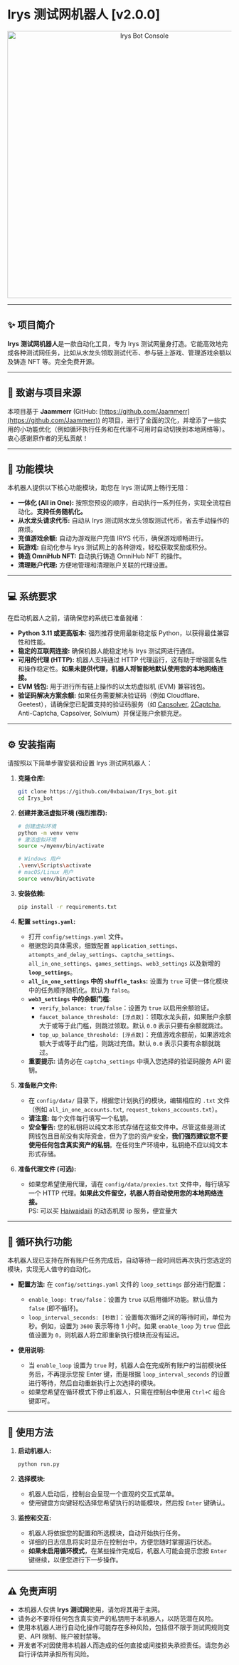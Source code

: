 #  Irys 测试网机器人 [v2.0.0]

<div align="center">
  <img src="./console/images/console.png" alt="Irys Bot Console" width="600"/>
  
</div>

---

## ✨ 项目简介

**Irys 测试网机器人**是一款自动化工具，专为 Irys 测试网量身打造。它能高效地完成各种测试网任务，比如从水龙头领取测试代币、参与链上游戏、管理游戏余额以及铸造 NFT 等。完全免费开源。

---

## 🙏 致谢与项目来源

本项目基于 **Jaammerr** (GitHub: [https://github.com/Jaammerr](https://github.com/Jaammerr)) 的项目，进行了全面的汉化，并增添了一些实用的小功能优化（例如循环执行任务和在代理不可用时自动切换到本地网络等）。衷心感谢原作者的无私贡献！


---

## 🚀 功能模块

本机器人提供以下核心功能模块，助您在 Irys 测试网上畅行无阻：

*   **一体化 (All in One):** 按照您预设的顺序，自动执行一系列任务，实现全流程自动化。**支持任务随机化。**
*   **从水龙头请求代币:** 自动从 Irys 测试网水龙头领取测试代币，省去手动操作的麻烦。
*   **充值游戏余额:** 自动为游戏账户充值 IRYS 代币，确保游戏顺畅进行。
*   **玩游戏:** 自动化参与 Irys 测试网上的各种游戏，轻松获取奖励或积分。
*   **铸造 OmniHub NFT:** 自动执行铸造 OmniHub NFT 的操作。
*   **清理账户代理:** 方便地管理和清理账户关联的代理设置。

---

## 💻 系统要求

在启动机器人之前，请确保您的系统已准备就绪：

*   **Python 3.11 或更高版本:** 强烈推荐使用最新稳定版 Python，以获得最佳兼容性和性能。
*   **稳定的互联网连接:** 确保机器人能稳定地与 Irys 测试网进行通信。
*   **可用的代理 (HTTP):** 机器人支持通过 HTTP 代理运行，这有助于增强匿名性和操作稳定性。**如果未提供代理，机器人将智能地默认使用您的本地网络连接。**
*   **EVM 钱包:** 用于进行所有链上操作的以太坊虚拟机 (EVM) 兼容钱包。
*   **验证码解决方案余额:** 如果任务需要解决验证码（例如 Cloudflare、Geetest），请确保您已配置支持的验证码服务（如 [Capsolver](https://dashboard.capsolver.com/passport/register?inviteCode=PFxLlbXG2AF8), [2Captcha](https://2captcha.com/), Anti-Captcha, Capsolver, Solvium）并保证账户余额充足。

---


## ⚙️ 安装指南

请按照以下简单步骤安装和设置 Irys 测试网机器人：

1.  **克隆仓库:**
    ```bash
    git clone https://github.com/0xbaiwan/Irys_bot.git
    cd Irys_bot
    ```

2.  **创建并激活虚拟环境 (强烈推荐):**
    ```bash
    # 创建虚拟环境
    python -m venv venv
    # 激活虚拟环境
    source ~/myenv/bin/activate
    
    # Windows 用户
    .\venv\Scripts\activate
    # macOS/Linux 用户
    source venv/bin/activate
    ```

3.  **安装依赖:**
    ```bash
    pip install -r requirements.txt
    ```

4.  **配置 `settings.yaml`:**
    *   打开 `config/settings.yaml` 文件。
    *   根据您的具体需求，细致配置 `application_settings`、`attempts_and_delay_settings`、`captcha_settings`、`all_in_one_settings`、`games_settings`、`web3_settings` 以及新增的 **`loop_settings`**。
    *   **`all_in_one_settings` 中的 `shuffle_tasks`:** 设置为 `true` 可使一体化模块中的任务顺序随机化。默认为 `false`。
    *   **`web3_settings` 中的余额门槛:**
        *   `verify_balance: true/false`：设置为 `true` 以启用余额验证。
        *   `faucet_balance_threshold: [浮点数]`：领取水龙头前，如果账户余额大于或等于此门槛，则跳过领取。默认 `0.0` 表示只要有余额就跳过。
        *   `top_up_balance_threshold: [浮点数]`：充值游戏余额前，如果游戏余额大于或等于此门槛，则跳过充值。默认 `0.0` 表示只要有余额就跳过。
    *   **重要提示:** 请务必在 `captcha_settings` 中填入您选择的验证码服务 API 密钥。

5.  **准备账户文件:**
    *   在 `config/data/` 目录下，根据您计划执行的模块，编辑相应的 `.txt` 文件（例如 `all_in_one_accounts.txt`, `request_tokens_accounts.txt`）。
    *   **请注意:** 每个文件每行填写一个私钥。
    *   **安全警告:** 您的私钥将以纯文本形式存储在这些文件中。尽管这些是测试网钱包且目前没有实际资金，但为了您的资产安全，**我们强烈建议您不要使用任何包含真实资产的私钥**。在任何生产环境中，私钥绝不应以纯文本形式存储。

6.  **准备代理文件 (可选):**
    *   如果您希望使用代理，请在 `config/data/proxies.txt` 文件中，每行填写一个 HTTP 代理。**如果此文件留空，机器人将自动使用您的本地网络连接。**  
    PS: 可以买 [Haiwaidaili](https://www.haiwaidaili.net/register?Invitation_code=11812) 的动态机房 ip 服务，便宜量大

---

## 🔄 循环执行功能

本机器人现已支持在所有账户任务完成后，自动等待一段时间后再次执行您选定的模块，实现无人值守的自动化。

*   **配置方法:** 在 `config/settings.yaml` 文件的 `loop_settings` 部分进行配置：
    *   `enable_loop: true/false`：设置为 `true` 以启用循环功能。默认值为 `false` (即不循环)。
    *   `loop_interval_seconds: [秒数]`：设置每次循环之间的等待时间，单位为秒。例如，设置为 `3600` 表示等待 1 小时。如果 `enable_loop` 为 `true` 但此值设置为 `0`，则机器人将立即重新执行模块而没有延迟。

*   **使用说明:**
    *   当 `enable_loop` 设置为 `true` 时，机器人会在完成所有账户的当前模块任务后，不再提示您按 Enter 键，而是根据 `loop_interval_seconds` 的设置进行等待，然后自动重新执行上次选择的模块。
    *   如果您希望在循环模式下停止机器人，只需在控制台中使用 `Ctrl+C` 组合键即可。

---

## 🚀 使用方法

1.  **启动机器人:**
    ```bash
    python run.py
    ```

2.  **选择模块:**
    *   机器人启动后，控制台会呈现一个直观的交互式菜单。
    *   使用键盘方向键轻松选择您希望执行的功能模块，然后按 `Enter` 键确认。

3.  **监控和交互:**
    *   机器人将依据您的配置和所选模块，自动开始执行任务。
    *   详细的日志信息将实时显示在控制台中，方便您随时掌握运行状态。
    *   **如果未启用循环模式**，在某些操作完成后，机器人可能会提示您按 `Enter` 键继续，以便您进行下一步操作。

---

## ⚠️ 免责声明

*   本机器人仅供 **Irys 测试网**使用，请勿将其用于主网。
*   请务必不要将任何包含真实资产的私钥用于本机器人，以防范潜在风险。
*   使用本机器人进行自动化操作可能存在多种风险，包括但不限于测试网规则变更、API 限制、账户被封禁等。
*   开发者不对因使用本机器人而造成的任何直接或间接损失承担责任。请您务必自行评估并承担所有风险。
